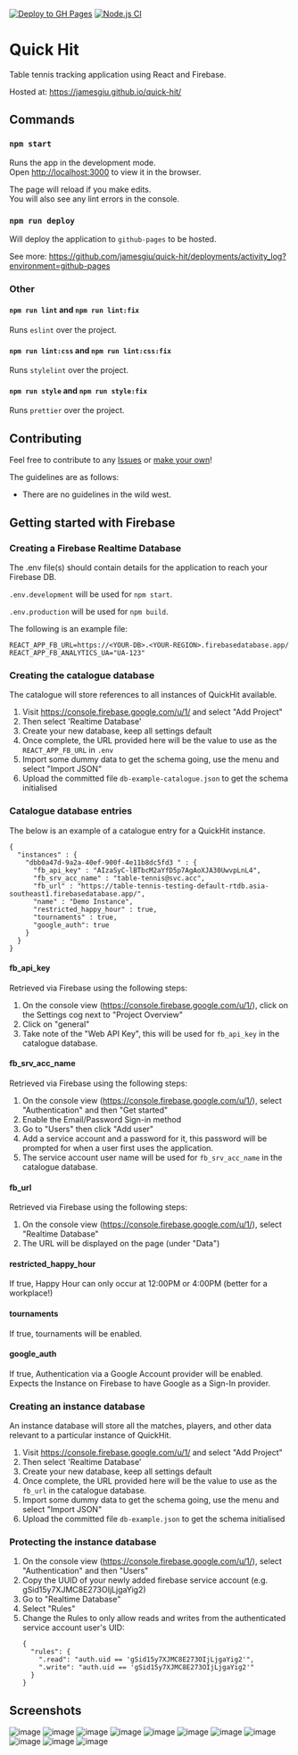 [![Deploy to GH Pages](https://github.com/jamesgiu/quick-hit/actions/workflows/deploy.yml/badge.svg?branch=main)](https://github.com/jamesgiu/quick-hit/actions/workflows/deploy.yml)
[![Node.js CI](https://github.com/jamesgiu/quick-hit/actions/workflows/node.js.yml/badge.svg?branch=QH-32)](https://github.com/jamesgiu/quick-hit/actions/workflows/node.js.yml)

# Quick Hit

Table tennis tracking application using React and Firebase.

Hosted at: https://jamesgiu.github.io/quick-hit/

## Commands

### `npm start`

Runs the app in the development mode.\
Open [http://localhost:3000](http://localhost:3000) to view it in the browser.

The page will reload if you make edits.\
You will also see any lint errors in the console.

### `npm run deploy`

Will deploy the application to `github-pages` to be hosted.

See more: https://github.com/jamesgiu/quick-hit/deployments/activity_log?environment=github-pages

### Other
#### `npm run lint` and `npm run lint:fix`

Runs `eslint` over the project.

#### `npm run lint:css` and `npm run lint:css:fix` 

Runs `stylelint` over the project.

#### `npm run style` and `npm run style:fix`

Runs `prettier` over the project.

## Contributing

Feel free to contribute to any [Issues](https://github.com/jamesgiu/quick-hit/issues) or [make your own](https://github.com/jamesgiu/quick-hit/issues/new/choose)!

The guidelines are as follows:

- There are no guidelines in the wild west.

## Getting started with Firebase

### Creating a Firebase Realtime Database

The .env file(s) should contain details for the application to reach your Firebase DB.

`.env.development` will be used for `npm start`.

`.env.production` will be used for `npm build`.

The following is an example file:

```aidl
REACT_APP_FB_URL=https://<YOUR-DB>.<YOUR-REGION>.firebasedatabase.app/
REACT_APP_FB_ANALYTICS_UA="UA-123"
```

### Creating the catalogue database
The catalogue will store references to all instances of QuickHit available. 

1. Visit https://console.firebase.google.com/u/1/ and select "Add Project"
2. Then select 'Realtime Database'
3. Create your new database, keep all settings default
4. Once complete, the URL provided here will be the value to use as the `REACT_APP_FB_URL` in `.env`
5. Import some dummy data to get the schema going, use the menu and select "Import JSON"
6. Upload the committed file `db-example-catalogue.json` to get the schema initialised

### Catalogue database entries
The below is an example of a catalogue entry for a QuickHit instance.

```aidl
{
  "instances" : {
    "dbb0a47d-9a2a-40ef-900f-4e11b8dc5fd3 " : {
      "fb_api_key" : "AIzaSyC-lBTbcM2aYfD5p7AgAoXJA30UwvpLnL4",
      "fb_srv_acc_name" : "table-tennis@svc.acc",
      "fb_url" : "https://table-tennis-testing-default-rtdb.asia-southeast1.firebasedatabase.app/",
      "name" : "Demo Instance",
      "restricted_happy_hour" : true,
      "tournaments" : true,
      "google_auth": true
    }
  }
}

```
#### fb_api_key
Retrieved via Firebase using the following steps:
1. On the console view (https://console.firebase.google.com/u/1/), click on the Settings cog next to "Project Overview"
2. Click on "general"
3. Take note of the "Web API Key", this will be used for `fb_api_key` in the catalogue database.
#### fb_srv_acc_name
Retrieved via Firebase using the following steps:
1. On the console view (https://console.firebase.google.com/u/1/), select "Authentication" and then "Get started"
2. Enable the Email/Password Sign-in method
3. Go to "Users" then click "Add user"
4. Add a service account and a password for it, this password will be prompted for when a user first uses the application.
5. The service account user name will be used for `fb_srv_acc_name` in the catalogue database.
#### fb_url
Retrieved via Firebase using the following steps:
1. On the console view (https://console.firebase.google.com/u/1/), select "Realtime Database"
2. The URL will be displayed on the page (under "Data")
#### restricted_happy_hour
If true, Happy Hour can only occur at 12:00PM or 4:00PM (better for a workplace!)
#### tournaments
If true, tournaments will be enabled.
#### google_auth
If true, Authentication via a Google Account provider will be enabled. Expects the Instance on Firebase to have
Google as a Sign-In provider.

### Creating an instance database
An instance database will store all the matches, players, and other data relevant to a particular instance of QuickHit.

1. Visit https://console.firebase.google.com/u/1/ and select "Add Project"
2. Then select 'Realtime Database'
3. Create your new database, keep all settings default
4. Once complete, the URL provided here will be the value to use as the `fb_url` in the catalogue database.
5. Import some dummy data to get the schema going, use the menu and select "Import JSON"
6. Upload the committed file `db-example.json` to get the schema initialised

### Protecting the instance database

1. On the console view (https://console.firebase.google.com/u/1/), select "Authentication" and then "Users"
2. Copy the UUID of your newly added firebase service account (e.g. gSid15y7XJMC8E273OIjLjgaYig2)
3. Go to "Realtime Database"
4. Select "Rules"
5. Change the Rules to only allow reads and writes from the authenticated service account user's UID:
   ```aidl
   {
     "rules": {
       ".read": "auth.uid == 'gSid15y7XJMC8E273OIjLjgaYig2'",
       ".write": "auth.uid == 'gSid15y7XJMC8E273OIjLjgaYig2'"
     }
   }
   ```

## Screenshots

![image](https://user-images.githubusercontent.com/13777223/194062100-1b523f3b-0489-4629-9da4-fc537c01e4cd.png)
![image](https://user-images.githubusercontent.com/13777223/194063031-366e4014-06c0-4752-b32b-51be8c194612.png)
![image](https://user-images.githubusercontent.com/13777223/194063062-51fc1675-cf55-47c1-b4eb-7f16adb8e1bb.png)
![image](https://user-images.githubusercontent.com/13777223/194062177-ecc6a84b-273a-454f-a6ef-b428392bf01f.png)
![image](https://user-images.githubusercontent.com/13777223/194062252-bb7dc3be-55e1-447d-9eee-786c8ec3830c.png)
![image](https://user-images.githubusercontent.com/13777223/194062306-f8a06d28-012c-4fba-900f-2f712001792d.png)
![image](https://user-images.githubusercontent.com/13777223/194062377-75e81c28-3be9-4e58-8bc9-fd21f2918631.png)
![image](https://user-images.githubusercontent.com/13777223/194062418-f4116d65-f51b-4197-b11a-27414e5d7cd7.png)
![image](https://user-images.githubusercontent.com/13777223/194062441-6764e263-f718-436b-a53f-137db6fc791f.png)
![image](https://user-images.githubusercontent.com/13777223/194062500-ca9bcd6e-b128-4fba-a6e9-f84d65de356d.png)
![image](https://user-images.githubusercontent.com/13777223/194062560-d2bf41d9-07c9-4373-a97e-accee91a6a2b.png)







